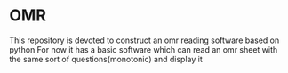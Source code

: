 OMR
===

This repository is devoted to construct an omr reading software based on python 
For now it has a basic software which can read an omr sheet with the same sort of questions(monotonic) and display it 
